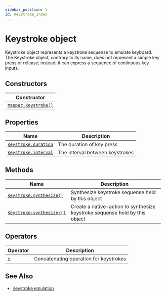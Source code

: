 ```yaml
---
sidebar_position: 1
id: Keystroke_index
---
```


# Keystroke object
Keystroke object represents a keystroke sequense to emulate keyboard.<br/>
The Keystroke object, contrary to its name, does not represent a simple key press or release; instead, it can express a sequence of continuous key inputs.

## Constructors
|Constructor|
|---|
|[`mapper.keystroke()`](/libs/mapper/mapper_keystroke)

## Properties
|Name|Description|
|-|-|
|[```Keystroke.duration```](/libs/mapper/Keystroke/Keystroke_duration)|The duration of key press|
|[```Keystroke.interval```](/libs/mapper/Keystroke/Keystroke_interval)|The interval between keystrokes|

## Methods
|Name|Description|
|-|-|
|[```Keystroke:synthesize()```](/libs/mapper/Keystroke/Keystroke-synthesize)|Synthesize keystroke sequense held by this object|
|[```Keystroke:synthesizer()```](/libs/mapper/Keystroke/Keystroke-synthesizer)|Create a  native-action to synthesize keystroke sequense hold by this object|

## Operators
|Operator|Description|
|-|-|
|[`+`](/libs/mapper/Keystroke/Metatable_add)|Concatenating operation for keystrokes

## See Also
- [Keystroke emulation](/guide/input_emulation/#keystroke-emulation)